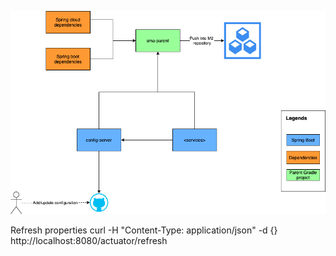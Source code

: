![Diagram](./GS-access.png?raw=true "Project Structure")


Refresh properties
curl -H "Content-Type: application/json" -d {} http://localhost:8080/actuator/refresh
